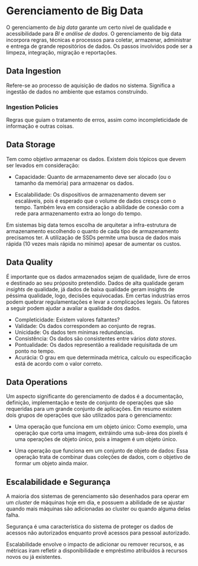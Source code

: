 # Gerenciamento de Big Data

O gerenciamento de *big data* garante um certo nível de qualidade e acessibilidade para *BI* e *análise de dados*. O gerenciamento de big data incorpora regras, técnicas e processos para coletar, armazenar, administrar e entrega de grande repositórios de dados. Os passos involvidos pode ser a limpeza, integração, migração e reportações.

## Data Ingestion
Refere-se ao processo de aquisição de dados no sistema. Significa a ingestão de dados no ambiente que estamos construíndo.

### Ingestion Policies
  Regras que guiam o tratamento de erros, assim como incompleticidade de informação e outras coisas.

## Data Storage
Tem como objetivo armazenar os dados. Existem dois tópicos que devem ser levados em consideração:

 * Capacidade: Quanto de armazenamento deve ser alocado (ou o tamanho da memória) para armazenar os dados.

 * Escalabilidade: Os dispositivos de armazenamento devem ser escaláveis, pois é esperado que o volume de dados cresça com o tempo. Também leva em consideração a abilidade de conexão com a rede para armazenamento extra ao longo do tempo.

Em sistemas big data temos escolha de arquitetar a infra-estrutura de armazenamento escolhendo o quanto de cada tipo de armazenamento precisamos ter. A utilização de SSDs permite uma busca de dados mais rápida (10 vezes mais rápida no mínimo) apesar de aumentar os custos.

## Data Quality

É importante que os dados armazenados sejam de qualidade, livre de erros e destinado ao seu próposito pretendido. Dados de alta qualidade geram *insights* de qualidade, já dados de baixa qualidade geram insights de péssima qualidade, logo, decisões equivocadas. Em certas industrias erros podem quebrar regulamentações e levar a complicações legais. Os fatores a seguir podem ajudar a avaliar a qualidade dos dados.

  * Completicidade: Existem valores faltantes?
  * Validade: Os dados correspondem ao conjunto de regras.
  * Unicidade: Os dados tem mínimas redundancias.
  * Consistência: Os dados são consistentes entre vários *data stores*.
  * Pontualidade: Os dados representão a realidade requisitada de um ponto no tempo.
  * Acurácia: O grau em que determinada métrica, calculo ou especificação está de acordo com o valor correto.


## Data Operations

Um aspecto significante do gerenciamento de dados é a documentação, definição, implementação e teste de conjunto de operações que são requeridas para um grande conjunto de aplicações. Em resumo existem dois grupos de operações que são utilizados para o gerenciamento:

  * Uma operação que funciona em um objeto único: Como exemplo, uma operação que corta uma imagem, extráindo uma sub-área dos pixels é uma operações de objeto único, pois a imagem é um objeto único.

  * Uma operação que funciona em um conjunto de objeto de dados: Essa operação trata de combinar duas coleções de dados, com o objetivo de formar um objeto ainda maior.

## Escalabilidade e Segurança

A maioria dos sistemas de gerenciamento são desenhados para operar em um *cluster* de máquinas hoje em dia, e possuem a abilidade de se ajustar quando mais máquinas são adicionadas ao cluster ou quando alguma delas falha.

Segurança é uma característica do sistema de proteger os dados de acessos não autorizados enquanto provê acessos para pessoal autorizado.

Escalabilidade envolve o impacto de adicionar ou remover recursos, e as métricas iram refletir a disponibilidade e empréstimo atribuídos à recursos novos ou já existentes.
